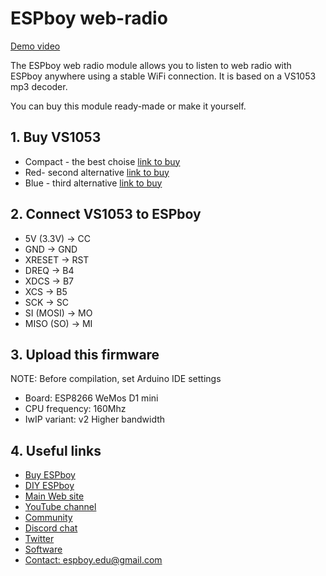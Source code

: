 # ESPboy web-radio

[Demo video](https://www.youtube.com/watch?v=_tweZfW0TBg)

The ESPboy web radio module allows you to listen to web radio with ESPboy anywhere using a stable WiFi connection. It is based on a VS1053 mp3 decoder.

You can buy this module ready-made or make it yourself.

## 1. Buy VS1053

- Compact - the best choise [link to buy](https://aliexpress.ru/item/1005001774415185.html?spm=a2g39.orderlist.0.0.61b24aa6OQTQBb&_ga=2.43844069.1500790139.1632551122-873937012.1629624931)
- Red- second alternative [link to buy](https://aliexpress.ru/item/1005001774415185.html?spm=a2g39.orderlist.0.0.61b24aa6OQTQBb&_ga=2.43844069.1500790139.1632551122-873937012.1629624931)
- Blue - third alternative [link to buy](https://aliexpress.ru/item/32969920309.html?spm=a2g39.orderlist.0.0.61b24aa6OQTQBb&_ga=2.11946868.1500790139.1632551122-873937012.1629624931)


## 2. Connect VS1053 to ESPboy

- 5V (3.3V) -> CC
- GND -> GND
- XRESET -> RST
- DREQ -> B4
- XDCS -> B7
- XCS -> B5
- SCK -> SC
- SI (MOSI) -> MO
- MISO (SO) -> MI

## 3. Upload this firmware

NOTE: Before compilation, set Arduino IDE settings

-  Board:  ESP8266 WeMos D1 mini
-  CPU frequency: 160Mhz
-  IwIP variant: v2 Higher bandwidth

## 4. Useful links

- [Buy ESPboy](https://www.tindie.com/products/23910/)
- [DIY ESPboy](https://easyeda.com/ESPboy)
- [Main Web site](https://www.espboy.com)
- [YouTube channel](https://www.youtube.com/c/ESPboy)
- [Community](https://community.espboy.com)
- [Discord chat](https://discord.gg/kXfDQpX)
- [Twitter](https://twitter.com/ESPboy_edu)
- [Software](https://github.com/ESPboy-edu)
- [Contact: espboy.edu@gmail.com](mailto:espboy.edu@gmail.com)

